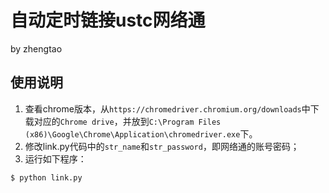 # 自动定时链接ustc网络通

by zhengtao

## 使用说明

1. 查看chrome版本，从`https://chromedriver.chromium.org/downloads`中下载对应的`Chrome drive`，并放到`C:\Program Files (x86)\Google\Chrome\Application\chromedriver.exe`下。
2. 修改link.py代码中的`str_name`和`str_password`，即网络通的账号密码；
3. 运行如下程序：
```shell
$ python link.py
```

